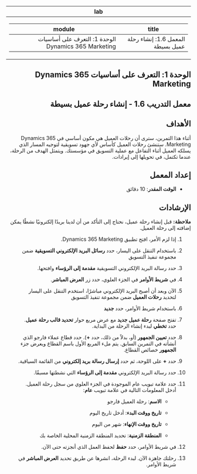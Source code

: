 <div id="readme" class="Box-body readme blob js-code-block-container p-5 p-xl-6 gist-border-0" dir="rtl">
    <article class="markdown-body entry-content container-lg" itemprop="text"><table>
  <thead>
  <tr>
  <th>lab</th>
  </tr>
  </thead>
  <tbody>
  <tr>
  <td><div><table>
  <thead>
  <tr>
  <th>title</th>
  <th>module</th>
  </tr>
  </thead>
  <tbody>
  <tr>
  <td><div>المعمل 1.6: إنشاء رحلة عميل بسيطة</div></td>
  <td><div>الوحدة 1: التعرف على أساسيات Dynamics 365 Marketing</div></td>
  </tr>
  </tbody>
</table>
</div></td>
  </tr>
  </tbody>
</table>


الوحدة 1: التعرف على أساسيات Dynamics 365 Marketing
========================

## معمل التدريب 1.6 - إنشاء رحلة عميل بسيطة

## الأهداف

أثناء هذا التمرين، سترى أن رحلات العميل هي مكون أساسي في Dynamics 365 Marketing. ستنشئ رحلات العميل كأساس لأي جهود تسويقية لتوجيه المسار الذي يسلكه العميل أثناء التفاعل مع عملية التسويق في مؤسستك. ويتمثل الهدف من الرحلة، عندما تكتمل، في تحويلها إلى إيرادات.

## إعداد المعمل

  - **الوقت المقدر**: 10 دقائق

## الإرشادات

**ملاحظة:** قبل إنشاء رحلة عميل، نحتاج إلى التأكد من أن لدينا بريدًا إلكترونيًا نشطًا يمكن إضافته إلى رحلة العميل. 

1. إذا لزم الأمر، افتح تطبيق Dynamics 365 Marketing. 

2. باستخدام التنقل على اليسار، حدد **رسائل البريد الإلكتروني التسويقية** ضمن مجموعة تنفيذ التسويق

3. حدد رسالة البريد الإلكتروني التسويقية **مقدمة إلى الرؤساء** وافتحها. 

4. في **شريط الأوامر** في الجزء العلوي، حدد زر **العرض المباشر**. 

5. الآن وبعد أن أصبح البريد الإلكتروني مباشرًا، استخدم التنقل على اليسار لتحديد **رحلات العميل** ضمن مجموعة تنفيذ التسويق

6. باستخدام شريط الأوامر، حدد **جديد** 

7. تفتح صفحة **رحلة عميل جديد** مع عرض مربع حوار **تحديد قالب رحلة عميل**. حدد **تخطي** لبدء إنشاء الرحلة من البداية.

8. حدد **تعيين الجمهور** (أو، بدلاً من ذلك، حدد **+**). حدد قطاع عملاء فارجو الذي أنشأته في التمرين السابق. يتم ملء المربع الأول باسم القطاع ويعرض جزء **الجمهور** خصائص القطاع.

9. حدد **+** على اللوحة، ثم حدد **إرسال رسالة بريد إلكتروني** من القائمة السياقية.

10. حدد رسالة البريد الإلكتروني **مقدمة إلى الرؤساء** التي نشطتها مسبقًا. 

11. حدد علامة تبويب عام الموجودة في الجزء العلوي من سجل رحلة العميل. أدخل المعلومات التالية في علامة تبويب **عام**:

	- **الاسم**: رحلة العميل فارجو

	- **تاريخ ووقت البدء**: أدخل تاريخ اليوم

	- **تاريخ ووقت الإنهاء**: شهر من اليوم

	- **المنطقة الزمنية**: تحديد المنطقة الزمنية المحلية الخاصة بك 

12. في شريط الأوامر، حدد **حفظ** لحفظ العمل الذي أنجزته حتى الآن.

13. رحلتك جاهزة الآن. لبدء الرحلة، انشرها عن طريق تحديد **العرض المباشر** في شريط الأوامر.
